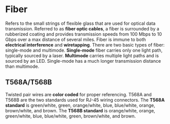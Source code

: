 
# Fiber
Refers to the small strings of flexible glass that are used for optical data transmission. Referred to as **fiber optic cables**, a fiber is surrounded by a rubberized coating and provides transmission speeds from 100 Mbps to 10 Gbps over a max distance of several miles. Fiber is immune to both **electrical interference** and **wiretapping**. There are two basic types of fiber: single-mode and multimode. **Single-mode** fiber carries only one light path, typically sourced by a laser. **Multimode** carries multiple light paths and is sourced by an LED. Single-mode has a much longer transmission distance than multimode.

## T568A/T568B
Twisted pair wires are **color coded** for proper referencing. T568A and T568B are the two standards used for RJ-45 wiring connectors. The **T568A standard** is green/white, green, orange/white, blue, blue/white, orange, brown/white, and brown. The **T568B standard** is orange/white, orange, green/white, blue, blue/white, green, brown/white, and brown.